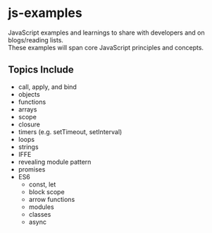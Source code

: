 # js-examples
JavaScript examples and learnings to share with developers and on blogs/reading lists.  
These examples will span core JavaScript principles and concepts.

## Topics Include
- call, apply, and bind
- objects
- functions
- arrays 
- scope
- closure
- timers (e.g. setTimeout, setInterval)
- loops
- strings
- IFFE
- revealing module pattern
- promises
- ES6
  - const, let
  - block scope
  - arrow functions
  - modules
  - classes
  - async
